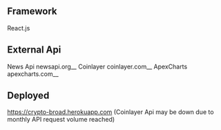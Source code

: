## Framework

React.js

## External Api
News Api newsapi.org__
Coinlayer coinlayer.com__
ApexCharts apexcharts.com__

## Deployed

https://crypto-broad.herokuapp.com (Coinlayer Api may be down due to  monthly API request volume reached)

